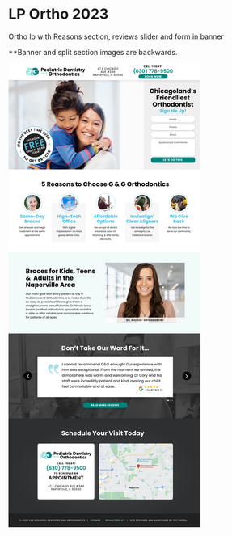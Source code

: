 # LP Ortho 2023
 Ortho lp with Reasons section, reviews slider and form in banner
 
 
 **Banner and split section images are backwards.

![screenshot_1](assets/images/preview.png)
